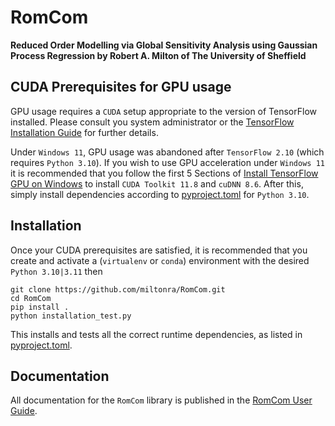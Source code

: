 # RomCom

**Reduced Order Modelling via Global Sensitivity Analysis using Gaussian Process Regression by Robert A. Milton of The University of Sheffield**

## CUDA Prerequisites for GPU usage
GPU usage requires a ``CUDA`` setup appropriate to the version of TensorFlow installed. 
Please consult you system administrator or the [TensorFlow Installation Guide](https://www.tensorflow.org/install) for further details.

Under ``Windows 11``, GPU usage was abandoned after ``TensorFlow 2.10`` (which requires ``Python 3.10``). 
If you wish to use GPU acceleration under ``Windows 11`` it is recommended that you follow the first 5 Sections of 
[Install TensorFlow GPU on Windows](https://www.lavivienpost.com/install-tensorflow-gpu-on-windows-complete-guide/)
to install ``CUDA Toolkit 11.8`` and ``cuDNN 8.6``.
After this, simply install dependencies according to [pyproject.toml](https://github.com/miltonra/RomCom/blob/main/pyproject.toml) 
for ``Python 3.10``.

## Installation
Once your CUDA prerequisites are satisfied, it is recommended that you create and activate a (``virtualenv`` or ``conda``) environment 
with the desired ``Python 3.10|3.11`` then
```
git clone https://github.com/miltonra/RomCom.git
cd RomCom
pip install .
python installation_test.py
```
This installs and tests all the correct runtime dependencies, as listed in [pyproject.toml](https://github.com/miltonra/RomCom/blob/main/pyproject.toml).

## Documentation
All documentation for the ``RomCom`` library is published in the [RomCom User Guide](https://miltonra.github.io/RomCom/).
